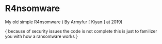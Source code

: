 # R4nsomware
My old simple R4nsomware ( By Armyfur [ Kiyan ] at 2019)

{ because of security issues the code is not complete
this is just to familizer you with how a ransomware works }
